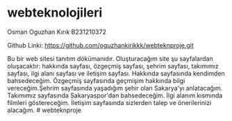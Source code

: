 # webteknolojileri
Osman Oguzhan Kırık
B231210372

Github Linki:
https://github.com/oguzhankirikkk/webteknproje.git

Bu bir web sitesi tanıtım dökümanıdır.
Oluşturacağım site şu sayfalardan oluşacaktır: hakkında sayfası, özgeçmiş sayfası, şehrim sayfası, takımımız sayfası, ilgi alanı sayfası ve iletişim sayfası.
Hakkında sayfasında kendimden bahsedeceğim. Özgeçmiş sayfasında geçmişim hakkında bilgi vereceğim.Şehrim sayfasında yaşadığım şehir olan Sakarya'yı anlatacağım. 
Takımımız sayfasında Sakaryaspor'dan bahsedeceğim. İlgi alanım kısmında filmleri göstereceğim. İletişim sayfasında sizlerden talep ve önerilerinizi alacağım.
#   w e b t e k n p r o j e  
 